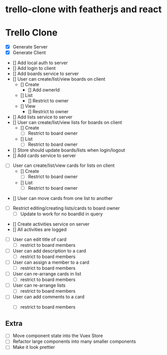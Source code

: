 # trello-clone with featherjs and react

# Trello Clone

* [x] Generate Server
* [x] Generate Client
* [] Add local auth to server
* [] Add login to client 
* [] Add boards service to server
* [] User can create/list/view boards on client
  * [] Create
    * [] Add ownerId
  * [] List
    * [] Restrict to owner
  * [] View
    * [] Restrict to owner
* [] Add lists service to server
* [] User can create/list/view lists for boards on client
  * [] Create
    * [ ] Restrict to board owner
  * [] List
    * [ ] Restrict to board owner
* [] Store should update boards/lists when login/logout
* [] Add cards service to server
* [ ] User can create/list/view cards for lists on client
  * [] Create
    * [ ] Restrict to board owner
  * [] List
    * [ ] Restrict to board owner
* [] User can move cards from one list to another
* [ ] Restrict editing/creating lists/cards to board owner
  * [ ] Update to work for no boardId in query 
* [] Create activities service on server
* [] All activities are logged
* [ ] User can edit title of card
  * [ ] restrict to board members
* [ ] User can add description to a card
  * [ ] restrict to board members
* [ ] User can assign a member to a card
  * [ ] restrict to board members
* [ ] User can re-arrange cards in list
  * [ ] restrict to board members
* [ ] User can re-arrange lists
  * [ ] restrict to board members
* [ ] User can add comments to a card
  * [ ] restrict to board members


## Extra

* [ ] Move component state into the Vuex Store
* [ ] Refactor large components into many smaller components
* [ ] Make it look prettier